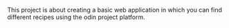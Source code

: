 This project is about creating a basic web application in which you can find different recipes using the odin project platform. 
